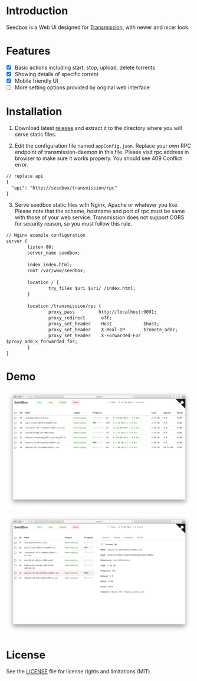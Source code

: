 # Introduction

Seedbox is a Web UI designed for [Transmission](https://github.com/transmission/transmission), with newer and nicer look.

# Features

- [x] Basic actions including start, stop, upload, delete torrents
- [x] Showing details of specific torrent
- [x] Mobile friendly UI
- [ ] More setting options provided by original web interface

# Installation

1. Download latest [release](https://github.com/noobly314/seedbox/releases/latest) and extract it to the directory where you will serve static files.

2. Edit the configuration file named `appConfig.json`. Replace your own RPC endpoint of transmission-daemon in this file. Please visit rpc address in browser to make sure it works properly. You should see 409 Conflict error.

```
// replace api
{
  "api": "http://seedbox/transmission/rpc"
}
```

3. Serve seedbox static files with Nginx, Apache or whatever you like. Please note that the scheme, hostname and port of rpc must be same with those of your web service. Transmission does not support CORS for security reason, so you must follow this rule.

```
// Nginx example configuration
server {
        listen 80;
        server_name seedbox;

        index index.html;
        root /var/www/seedbox;

        location / {
                try_files $uri $uri/ /index.html;
        }

        location /transmission/rpc {
                proxy_pass         http://localhost:9091;
                proxy_redirect      off;
                proxy_set_header    Host            $host;
                proxy_set_header    X-Real-IP       $remote_addr;
                proxy_set_header    X-Forwarded-For $proxy_add_x_forwarded_for;
        }
}
```

# Demo

![demo1](demo/seedbox-demo-1.png)

![demo2](demo/seedbox-demo-2.png)

# License

See the [LICENSE](https://github.com/noobly314/seedbox/blob/master/LICENSE.md) file for license rights and limitations (MIT).
